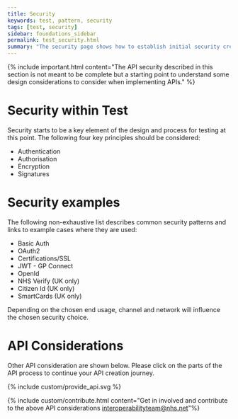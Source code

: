 ```yaml
---
title: Security
keywords: test, pattern, security
tags: [test, security]
sidebar: foundations_sidebar
permalink: test_security.html
summary: "The security page shows how to establish initial security credentials (where necessary) with the API provided"
---
```


{% include important.html content="The API security described in this section is not meant to be complete but a starting point to understand some design considerations to consider when implementing APIs." %}

# Security within Test #

Security starts to be a key element of the design and process for testing at this point. The following four key principles should be considered:

- Authentication
- Authorisation
- Encryption
- Signatures

# Security examples #

The following non-exhaustive list describes common security patterns and links to example cases where they are used:

- Basic Auth
- OAuth2
- Certifications/SSL
- JWT - GP Connect
- OpenId
- NHS Verify (UK only)
- Citizen Id (UK only)
- SmartCards (UK only)

Depending on the chosen end usage, channel and network will influence the chosen security choice.


# API Considerations #

Other API consideration are shown below. Please click on the parts of the API process to continue your API creation journey.

{% include custom/provide_api.svg %}

{% include custom/contribute.html content="Get in involved and contribute to the above API considerations interoperabilityteam@nhs.net"%}
